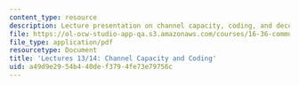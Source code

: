 ```yaml
---
content_type: resource
description: Lecture presentation on channel capacity, coding, and decoding.
file: https://ol-ocw-studio-app-qa.s3.amazonaws.com/courses/16-36-communication-systems-engineering-spring-2009/a49d9e2954b440def3794fe73e79756c_MIT16_36s09_lec13_14.pdf
file_type: application/pdf
resourcetype: Document
title: 'Lectures 13/14: Channel Capacity and Coding'
uid: a49d9e29-54b4-40de-f379-4fe73e79756c
---
```

